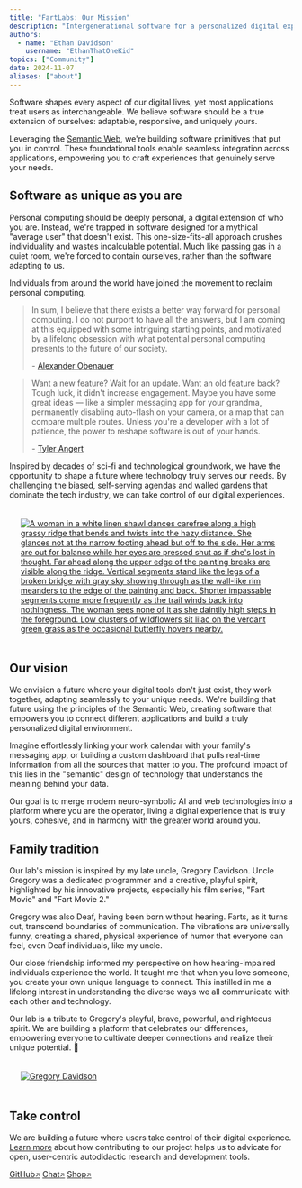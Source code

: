 ```yaml
---
title: "FartLabs: Our Mission"
description: "Intergenerational software for a personalized digital experience."
authors:
  - name: "Ethan Davidson"
    username: "EthanThatOneKid"
topics: ["Community"]
date: 2024-11-07
aliases: ["about"]
---
```


Software shapes every aspect of our digital lives, yet most applications treat
users as interchangeable. We believe software should be a true extension of
ourselves: adaptable, responsive, and uniquely yours.

Leveraging the [Semantic Web](https://en.wikipedia.org/wiki/Semantic_Web), we're
building software primitives that put you in control. These foundational tools
enable seamless integration across applications, empowering you to craft
experiences that genuinely serve your needs.

## Software as unique as you are

Personal computing should be deeply personal, a digital extension of who you
are. Instead, we're trapped in software designed for a mythical "average user"
that doesn't exist. This one-size-fits-all approach crushes individuality and
wastes incalculable potential. Much like passing gas in a quiet room, we're
forced to contain ourselves, rather than the software adapting to us.

Individuals from around the world have joined the movement to reclaim personal
computing.

> In sum, I believe that there exists a better way forward for personal
> computing. I do not purport to have all the answers, but I am coming at this
> equipped with some intriguing starting points, and motivated by a lifelong
> obsession with what potential personal computing presents to the future of our
> society.
>
> \- [Alexander Obenauer](https://alexobenauer.com/)

> Want a new feature? Wait for an update. Want an old feature back? Tough luck,
> it didn't increase engagement. Maybe you have some great ideas — like a
> simpler messaging app for your grandma, permanently disabling auto-flash on
> your camera, or a map that can compare multiple routes. Unless you're a
> developer with a lot of patience, the power to reshape software is out of your
> hands.
>
> \- [Tyler Angert](https://tyler.cafe/)

Inspired by decades of sci-fi and technological groundwork, we have the
opportunity to shape a future where technology truly serves our needs. By
challenging the biased, self-serving agendas and walled gardens that dominate
the tech industry, we can take control of our digital experiences.

<div class="border-tube-purple glow" style="display: inline-flex; justify-content: center; align-items: center; padding: 0.5rem;">
  <a href="https://www.michaelwhelan.com/galleries/edgedancer/" style="display: flex; justify-content: center; align-items: center;">
    <img
      src="/edgedancer.jpg"
      style="object-fit: cover; margin: 0.75rem; max-height: 400px;"
      title="EDGEDANCER by Michael Whelan"
      alt="A woman in a white linen shawl dances carefree along a high grassy ridge that bends and twists into the hazy distance. She glances not at the narrow footing ahead but off to the side. Her arms are out for balance while her eyes are pressed shut as if she's lost in thought. Far ahead along the upper edge of the painting breaks are visible along the ridge. Vertical segments stand like the legs of a broken bridge with gray sky showing through as the wall-like rim meanders to the edge of the painting and back. Shorter impassable segments come more frequently as the trail winds back into nothingness. The woman sees none of it as she daintily high steps in the foreground. Low clusters of wildflowers sit lilac on the verdant green grass as the occasional butterfly hovers nearby."
    >
  </a>
</div>

## Our vision

We envision a future where your digital tools don't just exist, they work
together, adapting seamlessly to your unique needs. We're building that future
using the principles of the Semantic Web, creating software that empowers you to
connect different applications and build a truly personalized digital
environment.

Imagine effortlessly linking your work calendar with your family's messaging
app, or building a custom dashboard that pulls real-time information from all
the sources that matter to you. The profound impact of this lies in the
"semantic" design of technology that understands the meaning behind your data.

Our goal is to merge modern neuro-symbolic AI and web technologies into a
platform where you are the operator, living a digital experience that is truly
yours, cohesive, and in harmony with the greater world around you.

## Family tradition

Our lab's mission is inspired by my late uncle, Gregory Davidson. Uncle Gregory
was a dedicated programmer and a creative, playful spirit, highlighted by his
innovative projects, especially his film series, "Fart Movie" and "Fart Movie
2."

Gregory was also Deaf, having been born without hearing. Farts, as it turns out,
transcend boundaries of communication. The vibrations are universally funny,
creating a shared, physical experience of humor that everyone can feel, even
Deaf individuals, like my uncle.

Our close friendship informed my perspective on how hearing-impaired individuals
experience the world. It taught me that when you love someone, you create your
own unique language to connect. This instilled in me a lifelong interest in
understanding the diverse ways we all communicate with each other and
technology.

Our lab is a tribute to Gregory's playful, brave, powerful, and righteous
spirit. We are building a platform that celebrates our differences, empowering
everyone to cultivate deeper connections and realize their unique potential. 🤟

<!-- TODO: Use photo of Gregory with Ethan and Brandon. -->

<div class="border-tube-green glow" style="display: inline-flex; justify-content: center; align-items: center; padding: 0.5rem;">
  <a href="https://github.com/gddmadoss" style="display: flex; justify-content: center; align-items: center;">
    <img
      src="https://github.com/gddmadoss.png"
      alt="Gregory Davidson"
      title="Gregory Davidson"
      style="object-fit: cover; margin: 0.75rem;"
    >
  </a>
</div>

## Take control

We are building a future where users take control of their digital experience.
[Learn more](/blog) about how contributing to our project helps us to advicate
for open, user-centric autodidactic research and development tools.

<a class="fart-button" href="https://github.com/FartLabs" target="_blank">GitHub<small>↗</small></a>
<a class="fart-button" href="https://go.fart.tools/chat" target="_blank">Chat<small>↗</small></a>
<a class="fart-button" href="https://shop.fartlabs.org/" target="_blank">Shop<small>↗</small></a>
